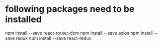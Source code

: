 # following packages need to be installed

npm install --save  react-router-dom
npm install --save axios
npm install --save redux
npm install --save react-redux
